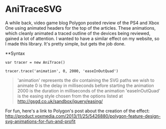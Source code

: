 AniTraceSVG
===========

A while back, video game blog Polygon posted review of the PS4 and Xbox One using animated headers for the top of the articles.  These animations, which cleanly animated a traced outline of the devices being reviewed, gained a lot of attention.  I wanted to have a similar effect on my website, so I made this library.  It's pretty simple, but gets the job done.

**Syntax

    var tracer = new AniTrace()

    tracer.trace('animation', 0, 2000, 'easeInOutQuad')
> 'animation' represents the div containing the SVG paths we wish to animate
> 0 is the delay in milliseconds before starting the animation
> 2000 is the duration in milliseconds of the animation
> 'easeInOutQuad' is the easing style chosen from the options listed at http://gsgd.co.uk/sandbox/jquery/easing/

For fun, here's a link to Polygon's post about the creation of the effect: http://product.voxmedia.com/2013/11/25/5426880/polygon-feature-design-svg-animations-for-fun-and-profit
